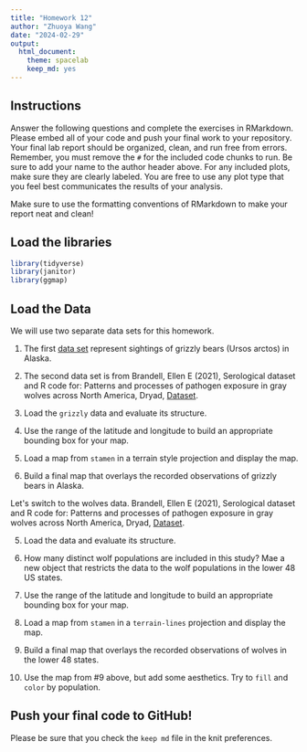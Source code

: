```yaml
---
title: "Homework 12"
author: "Zhuoya Wang"
date: "2024-02-29"
output:
  html_document: 
    theme: spacelab
    keep_md: yes
---
```




## Instructions
Answer the following questions and complete the exercises in RMarkdown. Please embed all of your code and push your final work to your repository. Your final lab report should be organized, clean, and run free from errors. Remember, you must remove the `#` for the included code chunks to run. Be sure to add your name to the author header above. For any included plots, make sure they are clearly labeled. You are free to use any plot type that you feel best communicates the results of your analysis.  

Make sure to use the formatting conventions of RMarkdown to make your report neat and clean!  

## Load the libraries  

```r
library(tidyverse)
library(janitor)
library(ggmap)
```

## Load the Data
We will use two separate data sets for this homework.  

1. The first [data set](https://rcweb.dartmouth.edu/~f002d69/workshops/index_rspatial.html) represent sightings of grizzly bears (Ursos arctos) in Alaska.  

2. The second data set is from Brandell, Ellen E (2021), Serological dataset and R code for: Patterns and processes of pathogen exposure in gray wolves across North America, Dryad, [Dataset](https://doi.org/10.5061/dryad.5hqbzkh51).  

1. Load the `grizzly` data and evaluate its structure.  

2. Use the range of the latitude and longitude to build an appropriate bounding box for your map. 
3. Load a map from `stamen` in a terrain style projection and display the map.  

4. Build a final map that overlays the recorded observations of grizzly bears in Alaska.  

Let's switch to the wolves data. Brandell, Ellen E (2021), Serological dataset and R code for: Patterns and processes of pathogen exposure in gray wolves across North America, Dryad, [Dataset](https://doi.org/10.5061/dryad.5hqbzkh51).  

5. Load the data and evaluate its structure.  

6. How many distinct wolf populations are included in this study? Mae a new object that restricts the data to the wolf populations in the lower 48 US states.  

7. Use the range of the latitude and longitude to build an appropriate bounding box for your map. 

8.  Load a map from `stamen` in a `terrain-lines` projection and display the map.  

9. Build a final map that overlays the recorded observations of wolves in the lower 48 states.  

10. Use the map from #9 above, but add some aesthetics. Try to `fill` and `color` by population.  

## Push your final code to GitHub!
Please be sure that you check the `keep md` file in the knit preferences. 
